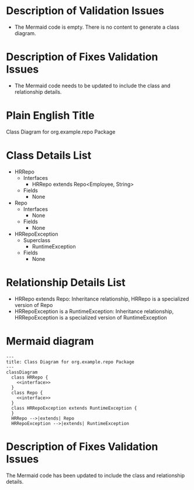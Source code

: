 # Description of Validation Issues

- The Mermaid code is empty. There is no content to generate a class diagram.

# Description of Fixes Validation Issues

- The Mermaid code needs to be updated to include the class and relationship details.

# Plain English Title

Class Diagram for org.example.repo Package

# Class Details List

- HRRepo
  - Interfaces
    - HRRepo extends Repo<Employee, String>
  - Fields
    - None
- Repo
  - Interfaces
    - None
  - Fields
    - None
- HRRepoException
  - Superclass
    - RuntimeException
  - Fields
    - None

# Relationship Details List

- HRRepo extends Repo: Inheritance relationship, HRRepo is a specialized version of Repo
- HRRepoException is a RuntimeException: Inheritance relationship, HRRepoException is a specialized version of RuntimeException

# Mermaid diagram

```mermaid
---
title: Class Diagram for org.example.repo Package
---
classDiagram
  class HRRepo {
    <<interface>>
  }
  class Repo {
    <<interface>>
  }
  class HRRepoException extends RuntimeException {
  }
  HRRepo -->|extends| Repo
  HRRepoException -->|extends| RuntimeException
```

# Description of Fixes Validation Issues

The Mermaid code has been updated to include the class and relationship details.